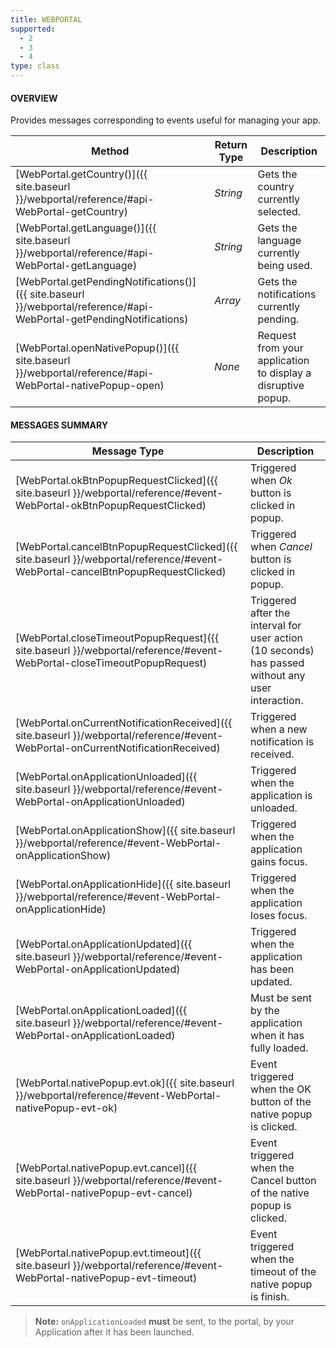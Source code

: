 ```yaml
---
title: WEBPORTAL
supported:
  - 2
  - 3
  - 4
type: class
---
```


#### OVERVIEW

Provides messages corresponding to events useful for managing your app.

Method | Return Type | Description
-----|----|----
[WebPortal.getCountry()]({{ site.baseurl }}/webportal/reference/#api-WebPortal-getCountry) | *String* | Gets the country currently selected.
[WebPortal.getLanguage()]({{ site.baseurl }}/webportal/reference/#api-WebPortal-getLanguage) | *String* | Gets the language currently being used.
[WebPortal.getPendingNotifications()]({{ site.baseurl }}/webportal/reference/#api-WebPortal-getPendingNotifications) | *Array* | Gets the notifications currently pending.
[WebPortal.openNativePopup()]({{ site.baseurl }}/webportal/reference/#api-WebPortal-nativePopup-open) | *None* | Request from your application to display a disruptive popup.

#### MESSAGES SUMMARY

Message Type | Description
----|----
[WebPortal.okBtnPopupRequestClicked]({{ site.baseurl }}/webportal/reference/#event-WebPortal-okBtnPopupRequestClicked) | Triggered when *Ok* button is clicked in popup.
[WebPortal.cancelBtnPopupRequestClicked]({{ site.baseurl }}/webportal/reference/#event-WebPortal-cancelBtnPopupRequestClicked) | Triggered when *Cancel* button is clicked in popup.
[WebPortal.closeTimeoutPopupRequest]({{ site.baseurl }}/webportal/reference/#event-WebPortal-closeTimeoutPopupRequest) | Triggered after the interval for user action (10 seconds) has passed without any user interaction.
[WebPortal.onCurrentNotificationReceived]({{ site.baseurl }}/webportal/reference/#event-WebPortal-onCurrentNotificationReceived) | Triggered when a new notification is received.
[WebPortal.onApplicationUnloaded]({{ site.baseurl }}/webportal/reference/#event-WebPortal-onApplicationUnloaded) | Triggered when the application is unloaded.
[WebPortal.onApplicationShow]({{ site.baseurl }}/webportal/reference/#event-WebPortal-onApplicationShow) | Triggered when the application gains focus.
[WebPortal.onApplicationHide]({{ site.baseurl }}/webportal/reference/#event-WebPortal-onApplicationHide) | Triggered when the application loses focus.
[WebPortal.onApplicationUpdated]({{ site.baseurl }}/webportal/reference/#event-WebPortal-onApplicationUpdated) | Triggered when the application has been updated.
[WebPortal.onApplicationLoaded]({{ site.baseurl }}/webportal/reference/#event-WebPortal-onApplicationLoaded) | Must be sent by the application when it has fully loaded.
[WebPortal.nativePopup.evt.ok]({{ site.baseurl }}/webportal/reference/#event-WebPortal-nativePopup-evt-ok) | Event triggered when the OK button of the native popup is clicked.
[WebPortal.nativePopup.evt.cancel]({{ site.baseurl }}/webportal/reference/#event-WebPortal-nativePopup-evt-cancel) | Event triggered when the Cancel button of the native popup is clicked.
[WebPortal.nativePopup.evt.timeout]({{ site.baseurl }}/webportal/reference/#event-WebPortal-nativePopup-evt-timeout) | Event triggered when the timeout of the native popup is finish.

>**Note:** `onApplicationLoaded` **must** be sent, to the portal, by your Application after it has been launched.
